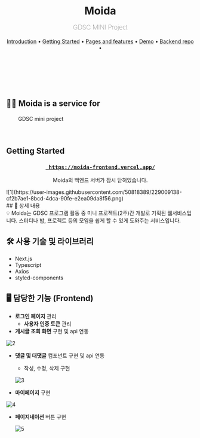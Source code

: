 


<br/><br/><br/><br/><br/>

<div align=center>

# <b>Moida</b><p style="font-weight: 100; font-size: 17px">GDSC MINI Project</p>

<a href="#Introduction">Introduction</a> •
<a href="#getting-started">Getting Started</a> •
<a href="#Pages">Pages and features</a> •
<a href="#demo">Demo</a> •
<a href="#backend-repo">Backend repo</a> •


</div>

<br/><br/><br/><br/><br/>

<div id="Introduction">

## 👊🏻 Moida is a service for

</div>

<div style="display: flex; margin: 1.2rem 0;">


<div style="margin-left: 2rem">
GDSC mini project

</div>

</div>

<br />

## Getting Started

<div align="center">

<h3>

**[`
https://moida-frontend.vercel.app/`](
https://moida-frontend.vercel.app/)**

</h3>

Moida의 백엔드 서버가 잠시 닫혀있습니다.

</div>
![1](https://user-images.githubusercontent.com/50818389/229009138-cf2b7ae1-8bcd-4dca-90fe-e2ea09da8f56.png)

<br />

<div id="Pages">
## 📖 상세 내용



<aside>
💡 Moida는 GDSC 프로그램 활동 중 미니 프로젝트(2주)간 개발로 기획된 웹서비스입니다. 스터디나 밥, 프로젝트 등의 모임을 쉽게 할 수 있게 도와주는 서비스입니다.

</aside>

## 🛠 사용 기술 및 라이브러리

- Next.js
- Typescript
- Axios
- styled-components

## 🖥 담당한 기능 (Frontend)

- **로그인 페이지** 관리
    - **사용자 인증 토큰** 관리
- **게시글 조회 화면** 구현 및 api 연동
    
![2](https://user-images.githubusercontent.com/50818389/229009188-363f2a31-40d0-4183-9bf7-1729e665a567.png)

    
- **댓글 및 대댓글** 컴포넌트 구현 및 api 연동
    - 작성, 수정, 삭제 구현
    
   ![3](https://user-images.githubusercontent.com/50818389/229009225-5f779136-5ebb-4549-b771-dd5638ee7c7b.png)

    
- **마이페이지** 구현
    
![4](https://user-images.githubusercontent.com/50818389/229009249-5e8e6461-e3e2-4b52-b23b-faf9cc28962b.png)

    
- **페이지네이션** 버튼 구현
    
   ![5](https://user-images.githubusercontent.com/50818389/229009273-c6b03fe5-883e-4919-9529-ef0b3a903d0b.png)


